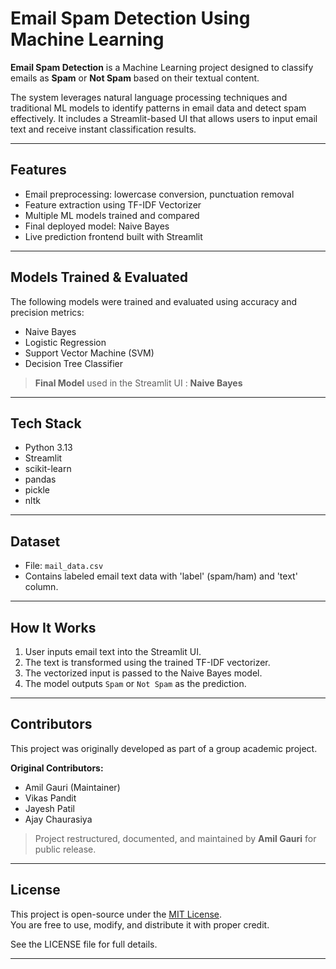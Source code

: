 #  Email Spam Detection Using Machine Learning

**Email Spam Detection** is a Machine Learning project designed to classify emails as **Spam** or **Not Spam** based on their textual content.

The system leverages natural language processing techniques and traditional ML models to identify patterns in email data and detect spam effectively. It includes a Streamlit-based UI that allows users to input email text and receive instant classification results.

---

## Features

- Email preprocessing: lowercase conversion, punctuation removal
- Feature extraction using TF-IDF Vectorizer
- Multiple ML models trained and compared
- Final deployed model: Naive Bayes
- Live prediction frontend built with Streamlit
  
---

## Models Trained & Evaluated

The following models were trained and evaluated using accuracy and precision metrics:

- Naive Bayes
- Logistic Regression
- Support Vector Machine (SVM)
- Decision Tree Classifier

> **Final Model** used in the Streamlit UI : **Naive Bayes**

---

## Tech Stack

- Python 3.13
- Streamlit
- scikit-learn
- pandas
- pickle
- nltk 

---

## Dataset

- File: `mail_data.csv`
- Contains labeled email text data with 'label' (spam/ham) and 'text' column.

---

## How It Works

1. User inputs email text into the Streamlit UI.
2. The text is transformed using the trained TF-IDF vectorizer.
3. The vectorized input is passed to the Naive Bayes model.
4. The model outputs `Spam` or `Not Spam` as the prediction.

---

## Contributors

This project was originally developed as part of a group academic project.

**Original Contributors:**
- Amil Gauri (Maintainer)
- Vikas Pandit  
- Jayesh Patil  
- Ajay Chaurasiya  

> Project restructured, documented, and maintained by **Amil Gauri** for public release.

---

## License

This project is open-source under the [MIT License](LICENSE).  
You are free to use, modify, and distribute it with proper credit.

See the LICENSE file for full details.

---

